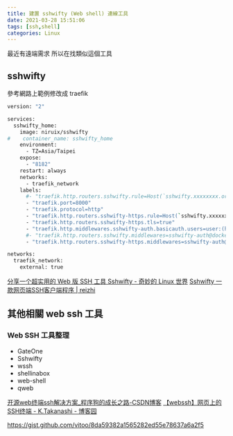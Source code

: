 ```yaml
---
title: 建置 sshwifty (Web shell) 連線工具
date: 2021-03-28 15:51:06
tags: [ssh,shell]
categories: Linux
---
```


最近有遠端需求
所以在找類似這個工具

<!--more-->

## sshwifty

參考網路上範例修改成 traefik 

```bash
version: "2"

services:
  sshwifty_home:
    image: niruix/sshwifty
#    container_name: sshwifty_home
    environment:
      - TZ=Asia/Taipei
    expose:
      - "8182"
    restart: always
    networks:
      - traefik_network
    labels:
      #- "traefik.http.routers.sshwifty.rule=Host(`sshwifty.xxxxxxxx.org`) || PathPrefix(`/sshwifty`)"
      - "traefik.port=8000"
      - "traefik.protocol=http"
      - "traefik.http.routers.sshwifty-https.rule=Host(`sshwifty.xxxxxxxx.org`)"
      - "traefik.http.routers.sshwifty-https.tls=true"
      - "traefik.http.middlewares.sshwifty-auth.basicauth.users=user:(htppaswd encode password)" # 記得做密碼調整
      #- "traefik.http.routers.sshwifty.middlewares=sshwifty-auth@docker"
      - "traefik.http.routers.sshwifty-https.middlewares=sshwifty-auth@docker"

networks:
  traefik_network:
    external: true
```

[分享一个超实用的 Web 版 SSH 工具 Sshwifty - 奇妙的 Linux 世界](https://www.hi-linux.com/posts/2389.html)
[Sshwifty 一款网页端SSH客户端程序 | reizhi](https://roov.org/2020/10/sshwifty-web-ssh-client/)

## 其他相關 web ssh 工具



### Web SSH 工具整理

- GateOne
- Sshwifty
- wssh
- shellinabox
- web-shell
- qweb


[开源web终端ssh解决方案_程序狗的成长之路-CSDN博客](https://blog.csdn.net/shenwansangz/article/details/52711577)
[【webssh】网页上的SSH终端 - K.Takanashi - 博客园](https://www.cnblogs.com/franknihao/p/8963634.html)



https://gist.github.com/vitoo/8da59382a1565282ed55e78637a6a2f5